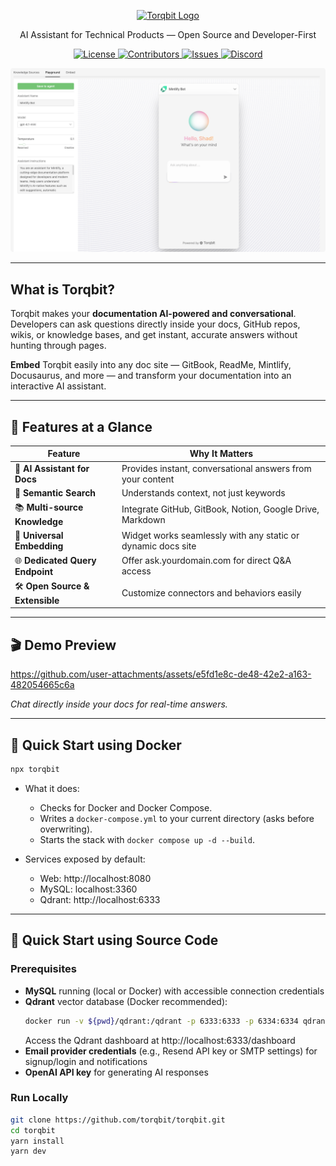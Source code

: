 <p align="center">
  <a href="https://github.com/torqbit/torqbit" target="_blank" rel="noopener noreferrer">
    <img src="https://cdn.torqbit.com/static/brand/logo.png" alt="Torqbit Logo" width="250"/>
  </a>
</p>

<p align="center">
  AI Assistant for Technical Products — Open Source and Developer-First  
</p>

<p align="center">
  <a href="https://github.com/torqbit/torqbit/blob/main/LICENSE" target="_blank" rel="noopener noreferrer">
    <img src="https://img.shields.io/github/license/torqbit/torqbit?style=flat" alt="License"/>
  </a>
  <a href="https://github.com/torqbit/torqbit/graphs/contributors" target="_blank" rel="noopener noreferrer">
    <img src="https://img.shields.io/github/contributors/torqbit/torqbit?style=flat" alt="Contributors"/>
  </a>
  <a href="https://github.com/torqbit/torqbit/issues" target="_blank" rel="noopener noreferrer">
    <img src="https://img.shields.io/github/issues/torqbit/torqbit?style=flat" alt="Issues"/>
  </a>
  <a href="https://discord.gg/DHU38pGw7C" target="_blank" rel="noopener noreferrer">
    <img src="https://img.shields.io/badge/Discord-Community-5865F2?logo=discord&logoColor=white&style=flat" alt="Discord"/>
  </a>
</p>

<p align="center">
  <img src="screenshots/ai-assistant.png" alt="Torqbit" width="800" style="border-radius: 4px;"/>
</p>

---

## What is Torqbit?

Torqbit makes your **documentation AI-powered and conversational**. Developers can ask questions directly inside your docs, GitHub repos, wikis, or knowledge bases, and get instant, accurate answers without hunting through pages.

**Embed** Torqbit easily into any doc site — GitBook, ReadMe, Mintlify, Docusaurus, and more — and transform your documentation into an interactive AI assistant.

---

## 🚀 Features at a Glance

| Feature                         | Why It Matters                                               |
| ------------------------------- | ------------------------------------------------------------ |
| 🤖 **AI Assistant for Docs**    | Provides instant, conversational answers from your content   |
| 🔎 **Semantic Search**          | Understands context, not just keywords                       |
| 📚 **Multi-source Knowledge**   | Integrate GitHub, GitBook, Notion, Google Drive, Markdown    |
| 🔗 **Universal Embedding**      | Widget works seamlessly with any static or dynamic docs site |
| 🌐 **Dedicated Query Endpoint** | Offer ask.yourdomain.com for direct Q&A access               |
| 🛠 **Open Source & Extensible** | Customize connectors and behaviors easily                    |

---

## 🎬 Demo Preview

https://github.com/user-attachments/assets/e5fd1e8c-de48-42e2-a163-482054665c6a

_Chat directly inside your docs for real-time answers._

---

## 🏁 Quick Start using Docker

```bash
npx torqbit
```

- What it does:
  - Checks for Docker and Docker Compose.
  - Writes a `docker-compose.yml` to your current directory (asks before overwriting).
  - Starts the stack with `docker compose up -d --build`.

- Services exposed by default:
  - Web: http://localhost:8080
  - MySQL: localhost:3360
  - Qdrant: http://localhost:6333

---

## 🚀 Quick Start using Source Code

### Prerequisites

- **MySQL** running (local or Docker) with accessible connection credentials
- **Qdrant** vector database (Docker recommended):
  ```bash
  docker run -v ${pwd}/qdrant:/qdrant -p 6333:6333 -p 6334:6334 qdrant/qdrant
  ```
  Access the Qdrant dashboard at http://localhost:6333/dashboard
- **Email provider credentials** (e.g., Resend API key or SMTP settings) for signup/login and notifications
- **OpenAI API key** for generating AI responses

### Run Locally

```bash
git clone https://github.com/torqbit/torqbit.git
cd torqbit
yarn install
yarn dev
```
